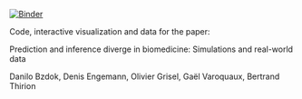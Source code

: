 [![Binder](https://mybinder.org/badge.svg)](https://mybinder.org/v2/gh/banilo/inf_vs_pred_2018/master)

Code, interactive visualization and data for the paper:

Prediction and inference diverge in biomedicine:
Simulations and real-world data

Danilo Bzdok, Denis Engemann, Olivier Grisel, Gaël Varoquaux, Bertrand Thirion
